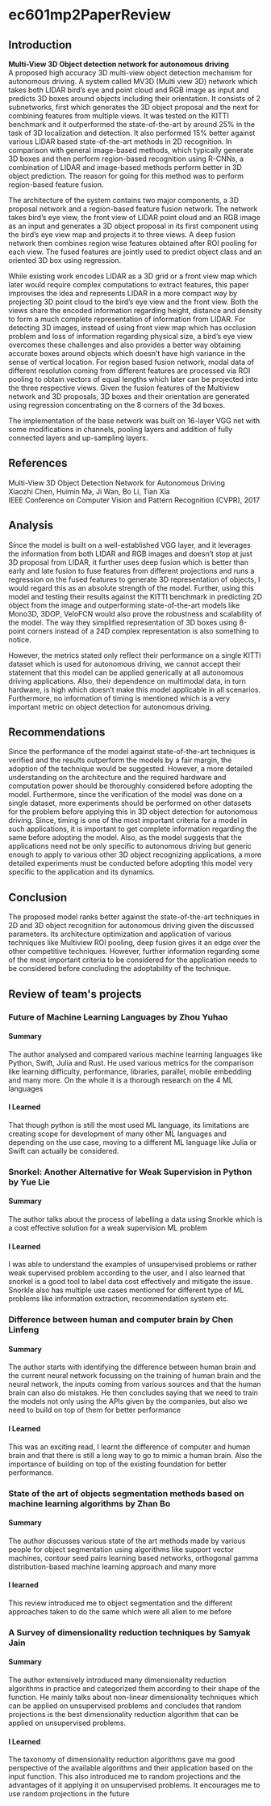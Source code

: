 # ec601mp2PaperReview

## Introduction
__Multi-View 3D Object detection network for autonomous driving__\
A proposed high accuracy 3D multi-view object detection mechanism for autonomous driving. A system called MV3D (Multi view 3D) network which takes both LIDAR bird’s eye and point cloud and RGB image as input and predicts 3D boxes around objects including their orientation. It consists of 2 subnetworks, first which generates the 3D object proposal and the next for combining features from multiple views. It was tested on the KITTI benchmark and it outperformed the state-of-the-art by around 25% in the task of 3D localization and detection. It also performed 15% better against various LIDAR based state-of-the-art methods in 2D recognition. 
In comparison with general image-based methods, which typically generate 3D boxes and then perform region-based recognition using R-CNNs, a combination of LIDAR and image-based methods perform better in 3D object prediction. The reason for going for this method was to perform region-based feature fusion. 

The architecture of the system contains two major components, a 3D proposal network and a region-based feature fusion network. The network takes bird’s eye view, the front view of LIDAR point cloud and an RGB image as an input and generates a 3D object proposal in its first component using the bird’s eye view map and projects it to three views. A deep fusion network then combines region wise features obtained after ROI pooling for each view. The fused features are jointly used to predict object class and an oriented 3D box using regression. 

While existing work encodes LIDAR as a 3D grid or a front view map which later would require complex computations to extract features, this paper improvises the idea and represents LIDAR in a more compact way by projecting 3D point cloud to the bird’s eye view and the front view. Both the views share the encoded information regarding height, distance and density to form a much complete representation of information from LIDAR.  For detecting 3D images, instead of using front view map which has occlusion problem and loss of information regarding physical size, a bird’s eye view overcomes these challenges and also provides a better way obtaining accurate boxes around objects which doesn’t have high variance in the sense of vertical location. 
For region based fusion network, modal data of different resolution coming from different features are processed via ROI pooling to obtain vectors of equal lengths which later can be projected into the three respective views. Given the fusion features of the Multiview network and 3D proposals, 3D boxes and their orientation are generated using regression concentrating on the 8 corners of the 3d boxes. 

The implementation of the base network was built on 16-layer VGG net with some modifications in channels, pooling layers and addition of fully connected layers and up-sampling layers. 

## References
Multi-View 3D Object Detection Network for Autonomous Driving\
Xiaozhi Chen, Huimin Ma, Ji Wan, Bo Li, Tian Xia\
IEEE Conference on Computer Vision and Pattern Recognition (CVPR), 2017

## Analysis
Since the model is built on a well-established VGG layer, and it leverages the information from both LIDAR and RGB images and doesn’t stop at just 3D proposal from LIDAR, it further uses deep fusion which is better than early and late fusion to fuse features from different projections and runs a regression on the fused features to generate 3D representation of objects, I would regard this as an absolute strength of the model. Further, using this model and testing their results against the KITTI benchmark in predicting 2D object from the image and outperforming state-of-the-art models like Mono3D, 3DOP, VeloFCN would also prove the robustness and scalability of the model. The way they simplified representation of 3D boxes using 8-point corners instead of a 24D complex representation is also something to notice.

However, the metrics stated only reflect their performance on a single KITTI dataset which is used for autonomous driving, we cannot accept their statement that this model can be applied generically at all autonomous driving applications. Also, their dependence on multimodal data, in turn hardware, is high which doesn’t make this model applicable in all scenarios. Furthermore, no information of timing is mentioned which is a very important metric on object detection for autonomous driving. 

## Recommendations
Since the performance of the model against state-of-the-art techniques is verified and the results outperform the models by a fair margin, the adoption of the technique would be suggested. However, a more detailed understanding on the architecture and the required hardware and computation power should be thoroughly considered before adopting the model. Furthermore, since the verification of the model was done on a single dataset, more experiments should be performed on other datasets for the problem before applying this in 3D object detection for autonomous driving. Since, timing is one of the most important criteria for a model in such applications, it is important to get complete information regarding the same before adopting the model. Also, as the model suggests that the applications need not be only specific to autonomous driving but generic enough to apply to various other 3D object recognizing applications, a more detailed experiments must be conducted before adopting this model very specific to the application and its dynamics.

## Conclusion
The proposed model ranks better against the state-of-the-art techniques in 2D and 3D object recognition for autonomous driving given the discussed parameters. Its architecture optimization and application of various techniques like Multiview ROI pooling, deep fusion gives it an edge over the other competitive techniques. However, further information regarding some of the most important criteria to be considered for the application needs to be considered before concluding the adoptability of the technique. 

## Review of team's projects
### Future of Machine Learning Languages by Zhou Yuhao
#### Summary 
The author analysed and compared various machine learning languages like Python, Swift, Julia and Rust. He used various metrics for the comparison like learning difficulty, performance, libraries, parallel, mobile embedding and many more. On the whole it is a thorough research on the 4 ML languages
#### I Learned
That though python is still the most used ML language, its limitations are creating scope for development of many other ML languages and depending on the use case, moving to a different ML language like Julia or Swift can actually be considered.

### Snorkel: Another Alternative for Weak Supervision in Python by Yue Lie
#### Summary 
The author talks about the process of labelling a data using Snorkle which is a cost effective solution for a weak supervision ML problem
#### I Learned
I was able to understand the examples of unsupervised problems or rather weak supervised problem according to the user, and I also learned that snorkel is a good tool to label data cost effectively and mitigate the issue. Snorkle also has multiple use cases mentioned for different type of ML problems like information extraction, recommendation system etc.

### Difference between human and computer brain by Chen Linfeng
#### Summary
The author starts with identifying the difference between human brain and the current neural network focussing on the training of human brain and the neural network, the inputs coming from various sources and that the human brain can also do mistakes. He then concludes saying that we need to train the models not only using the APIs given by the companies, but also we need to build on top of them for better performance
#### I Learned
This was an exciting read, I learnt the difference of computer and human brain and that there is still a long way to go to mimic a human brain. Also the importance of building on top of the existing foundation for better performance.

### State of the art of objects segmentation methods based on machine learning algorithms by Zhan Bo
#### Summary
The author discusses various state of the art methods made by various people for object segmentation using algorithms like support vector machines, contour seed pairs learning based networks, orthogonal gamma distribution-based machine learning approach and many more
#### I learned
This review introduced me to object segmentation and the different approaches taken to do the same which were all alien to me before

### A Survey of dimensionality reduction techniques by Samyak Jain
#### Summary
The author extensively introduced many dimensionality reduction algorithms in practice and categorized them according to their shape of the function. He mainly talks about non-linear dimensionality techniques which can be applied on unsupervised problems and concludes that random projections is the best dimensionality reduction algorithm that can be applied on unsupervised problems. 
#### I Learned
The taxonomy of dimensionality reduction algorithms gave ma good perspective of the available algorithms and their application based on the input function. This also introduced me to random projections and the advantages of it applying it on unsupervised problems. It encourages me to use random projections in the future


